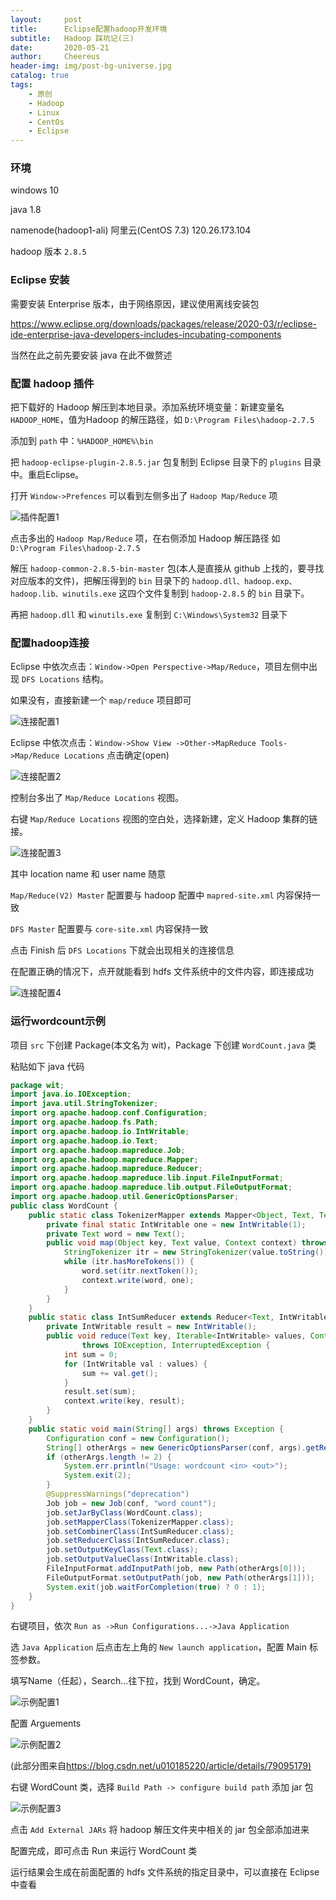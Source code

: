 ```yaml
---
layout:     post
title:      Eclipse配置hadoop开发环境
subtitle:   Hadoop 踩坑记(三)
date:       2020-05-21
author:     Cheereus
header-img: img/post-bg-universe.jpg
catalog: true
tags:
    - 原创
    - Hadoop
    - Linux
    - CentOs
    - Eclipse
---
```


### 环境

windows 10

java 1.8

namenode(hadoop1-ali) 阿里云(CentOS 7.3) 120.26.173.104

hadoop 版本 `2.8.5`

### Eclipse 安装

需要安装 Enterprise 版本，由于网络原因，建议使用离线安装包

<https://www.eclipse.org/downloads/packages/release/2020-03/r/eclipse-ide-enterprise-java-developers-includes-incubating-components>

当然在此之前先要安装 java 在此不做赘述

### 配置 hadoop 插件

把下载好的 Hadoop 解压到本地目录。添加系统环境变量：新建变量名 `HADOOP_HOME`，值为Hadoop 的解压路径，如 `D:\Program Files\hadoop-2.7.5`

添加到 `path` 中：`%HADOOP_HOME%\bin`

把 `hadoop-eclipse-plugin-2.8.5.jar` 包复制到 Eclipse 目录下的 `plugins` 目录中。重启Eclipse。

打开 `Window->Prefences` 可以看到左侧多出了 `Hadoop Map/Reduce` 项

![插件配置1](/img/post/2020052201.jpg)

点击多出的 `Hadoop Map/Reduce` 项，在右侧添加 Hadoop 解压路径 如 `D:\Program Files\hadoop-2.7.5`

解压 `hadoop-common-2.8.5-bin-master` 包(本人是直接从 github 上找的，要寻找对应版本的文件)，把解压得到的 `bin` 目录下的 `hadoop.dll、hadoop.exp、hadoop.lib、winutils.exe` 这四个文件复制到 `hadoop-2.8.5` 的 `bin` 目录下。

再把 `hadoop.dll` 和 `winutils.exe` 复制到 `C:\Windows\System32` 目录下

### 配置hadoop连接

Eclipse 中依次点击：`Window->Open Perspective->Map/Reduce`，项目左侧中出现 `DFS Locations` 结构。

如果没有，直接新建一个 `map/reduce` 项目即可

![连接配置1](/img/post/2020052202.jpg)

Eclipse 中依次点击：`Window->Show View ->Other->MapReduce Tools->Map/Reduce Locations` 点击确定(open)

![连接配置2](/img/post/2020052203.jpg)

控制台多出了 `Map/Reduce Locations` 视图。

右键 `Map/Reduce Locations` 视图的空白处，选择新建，定义 Hadoop 集群的链接。

![连接配置3](/img/post/2020052204.jpg)

其中 location name 和 user name 随意

`Map/Reduce(V2) Master` 配置要与 hadoop 配置中 `mapred-site.xml` 内容保持一致

`DFS Master` 配置要与 `core-site.xml` 内容保持一致

点击 Finish 后 `DFS Locations` 下就会出现相关的连接信息

在配置正确的情况下，点开就能看到 hdfs 文件系统中的文件内容，即连接成功

![连接配置4](/img/post/2020052205.jpg)

### 运行wordcount示例

项目 `src` 下创建 Package(本文名为 wit)，Package 下创建 `WordCount.java` 类

粘贴如下 java 代码

```java
package wit;
import java.io.IOException;
import java.util.StringTokenizer;
import org.apache.hadoop.conf.Configuration;
import org.apache.hadoop.fs.Path;
import org.apache.hadoop.io.IntWritable;
import org.apache.hadoop.io.Text;
import org.apache.hadoop.mapreduce.Job;
import org.apache.hadoop.mapreduce.Mapper;
import org.apache.hadoop.mapreduce.Reducer;
import org.apache.hadoop.mapreduce.lib.input.FileInputFormat;
import org.apache.hadoop.mapreduce.lib.output.FileOutputFormat;
import org.apache.hadoop.util.GenericOptionsParser; 
public class WordCount {
    public static class TokenizerMapper extends Mapper<Object, Text, Text, IntWritable> {
        private final static IntWritable one = new IntWritable(1);
        private Text word = new Text();
        public void map(Object key, Text value, Context context) throws IOException, InterruptedException {
            StringTokenizer itr = new StringTokenizer(value.toString());
            while (itr.hasMoreTokens()) {
                word.set(itr.nextToken());
                context.write(word, one);
            }
        }
    }
    public static class IntSumReducer extends Reducer<Text, IntWritable, Text, IntWritable> {
        private IntWritable result = new IntWritable();
        public void reduce(Text key, Iterable<IntWritable> values, Context context)
                throws IOException, InterruptedException {
            int sum = 0;
            for (IntWritable val : values) {
                sum += val.get();
            }
            result.set(sum);
            context.write(key, result);
        }
    }
    public static void main(String[] args) throws Exception {
        Configuration conf = new Configuration();
        String[] otherArgs = new GenericOptionsParser(conf, args).getRemainingArgs();
        if (otherArgs.length != 2) {
            System.err.println("Usage: wordcount <in> <out>");
            System.exit(2);
        }
        @SuppressWarnings("deprecation")
        Job job = new Job(conf, "word count");
        job.setJarByClass(WordCount.class);
        job.setMapperClass(TokenizerMapper.class);
        job.setCombinerClass(IntSumReducer.class);
        job.setReducerClass(IntSumReducer.class);
        job.setOutputKeyClass(Text.class);
        job.setOutputValueClass(IntWritable.class);
        FileInputFormat.addInputPath(job, new Path(otherArgs[0]));
        FileOutputFormat.setOutputPath(job, new Path(otherArgs[1]));
        System.exit(job.waitForCompletion(true) ? 0 : 1);
    }
}
```

右键项目，依次 `Run as ->Run Configurations...->Java Application`

选 `Java Application` 后点击左上角的 `New launch application`，配置 Main 标签参数。

填写Name（任起），Search...往下拉，找到 WordCount，确定。

![示例配置1](/img/post/2020052206.png)

配置 Arguements

![示例配置2](/img/post/2020052207.png)

(此部分图来自<https://blog.csdn.net/u010185220/article/details/79095179)>

右键 WordCount 类，选择 `Build Path -> configure build path` 添加 jar 包

![示例配置3](/img/post/2020052208.jpg)

点击 `Add External JARs` 将 hadoop 解压文件夹中相关的 jar 包全部添加进来

配置完成，即可点击 Run 来运行 WordCount 类

运行结果会生成在前面配置的 hdfs 文件系统的指定目录中，可以直接在 Eclipse 中查看

